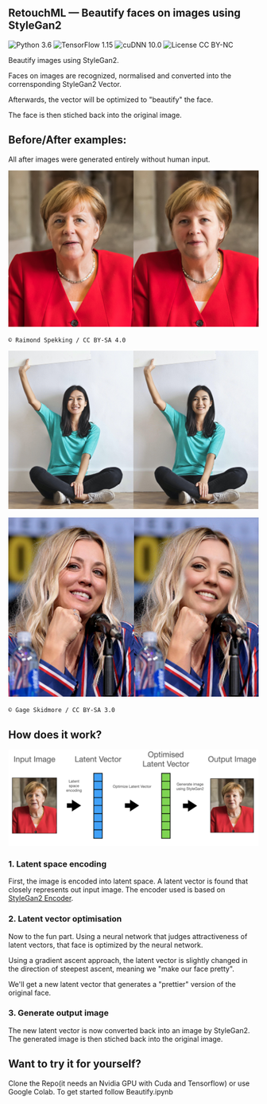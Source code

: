 ## RetouchML &mdash; Beautify faces on images using StyleGan2
![Python 3.6](https://img.shields.io/badge/python-3.6-green.svg?style=plastic)
![TensorFlow 1.15](https://img.shields.io/badge/tensorflow-1.15-green.svg?style=plastic)
![cuDNN 10.0](https://img.shields.io/badge/cudnn-10.0-green.svg?style=plastic)
![License CC BY-NC](https://img.shields.io/badge/license-CC_BY--NC-green.svg?style=plastic)

Beautify images using StyleGan2.

Faces on images are recognized, normalised and converted into the corrensponding StyleGan2 Vector.

Afterwards, the vector will be optimized to "beautify" the face.

The face is then stiched back into the original image.

## Before/After examples:

All after images were generated entirely without human input.

![merkel-ba](docs/merkel-ba.png)

`© Raimond Spekking / CC BY-SA 4.0​`

![pexel-ba](docs/pexel-ba.png)

![couco-ba](docs/couco-ba.png)

`© Gage Skidmore / CC BY-SA 3.0`



## How does it work?

![process](docs/process.png)

### 1. Latent space encoding

First, the image is encoded into latent space. A latent vector is found that closely represents out input image. The encoder used is based on [StyleGan2 Encoder](https://github.com/robertluxemburg/stylegan2encoder.git).



### 2. Latent vector optimisation

Now to the fun part. Using a neural network that judges attractiveness of latent vectors, that face is optimized by the neural network. 

Using a gradient ascent approach, the latent vector is slightly changed in the direction of steepest ascent, meaning we "make our face pretty".

We'll get a new latent vector that generates a "prettier" version of the original face.



### 3. Generate output image

The new latent vector is now converted back into an image by StyleGan2. The generated image is then stiched back into the original image.



## Want to try it for yourself?

Clone the Repo(it needs an Nvidia GPU with Cuda and Tensorflow) or use Google Colab. To get started follow Beautify.ipynb





